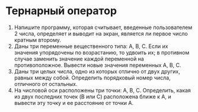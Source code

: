 # Тернарный оператор
1. Напишите программу, которая считывает, введенные пользователем 2 числа, определяет и выводит на экран, является ли первое число кратным второму.
2. Даны три переменные вещественного типа: A, B, C. Если их значения упорядочены по возрастанию, то удвоить их; в противном случае заменить значение каждой переменной на противоположное. Вывести новые значения переменных A, B, C.
3. Даны три целых числа, одно из которых отлично от двух других, равных между собой. Определить порядковый номер числа, отличного от остальных.
4. На числовой оси расположены три точки: A, B, C. Определить, какая из двух последних точек (B или C) расположена ближе к A, и вывести эту точку и ее расстояние от точки A. 
